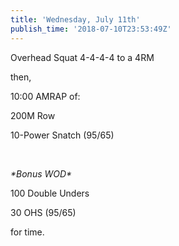 ```yaml
---
title: 'Wednesday, July 11th'
publish_time: '2018-07-10T23:53:49Z'
---
```


Overhead Squat 4-4-4-4 to a 4RM

then,

10:00 AMRAP of:

200M Row

10-Power Snatch (95/65)

 

*\*Bonus WOD\**

100 Double Unders

30 OHS (95/65)

for time.

